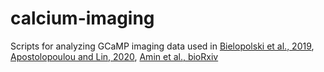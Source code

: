 # calcium-imaging
 Scripts for analyzing GCaMP imaging data used in [Bielopolski et al., 2019](https://doi.org/10.7554/eLife.48264), [Apostolopoulou and Lin, 2020](https://www.pnas.org/content/117/28/16606), [Amin et al., bioRxiv](https://doi.org/10.1101/2020.03.26.008300)
